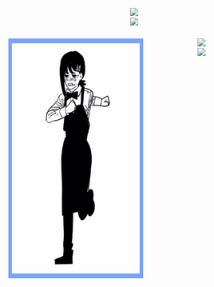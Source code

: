 <p align="center">
  <img src="https://skillicons.dev/icons?i=py,apple,cpp,c" height="60" /><br/>
  <img src="https://skillicons.dev/icons?i=jetbrains,bash,neovim,octave,julia" height="60" />
</p>

###

<div align="center">
  <img src="kobeni_border_whitebg.gif" align="left" height="480" width="270"/>
  <img src="https://streak-stats.demolab.com?user=itsFeby&theme=tokyonight&hide_border=false&border_radius=5" height="150" /><br/>
  <img src="https://github-readme-stats.vercel.app/api/top-langs/?username=itsFeby&layout=compact&theme=tokyonight&hide_border=false" height="150" />
</div>

